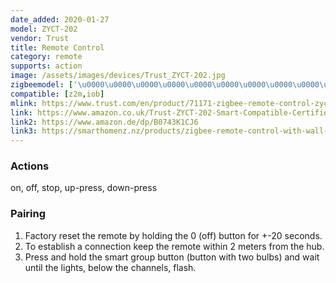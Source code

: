 ```yaml
---
date_added: 2020-01-27
model: ZYCT-202
vendor: Trust
title: Remote Control
category: remote
supports: action
image: /assets/images/devices/Trust_ZYCT-202.jpg
zigbeemodel: ['\u0000\u0000\u0000\u0000\u0000\u0000\u0000\u0000\u0000\u0000\u0000\u0000 + \u0000\u0000\u0000\u0000\u0000']
compatible: [z2m,iob]
mlink: https://www.trust.com/en/product/71171-zigbee-remote-control-zyct-202
link: https://www.amazon.co.uk/Trust-ZYCT-202-Smart-Compatible-Certified/dp/B0743K1CJ6
link2: https://www.amazon.de/dp/B0743K1CJ6
link3: https://smarthomenz.nz/products/zigbee-remote-control-with-wall-mount
---
```

### Actions
 on, off, stop, up-press, down-press
### Pairing
1. Factory reset the remote by holding the 0 (off) button for +-20 seconds.
2. To establish a connection keep the remote within 2 meters from the hub.
3. Press and hold the smart group button (button with two bulbs) and wait until the lights, below the channels, flash. 
